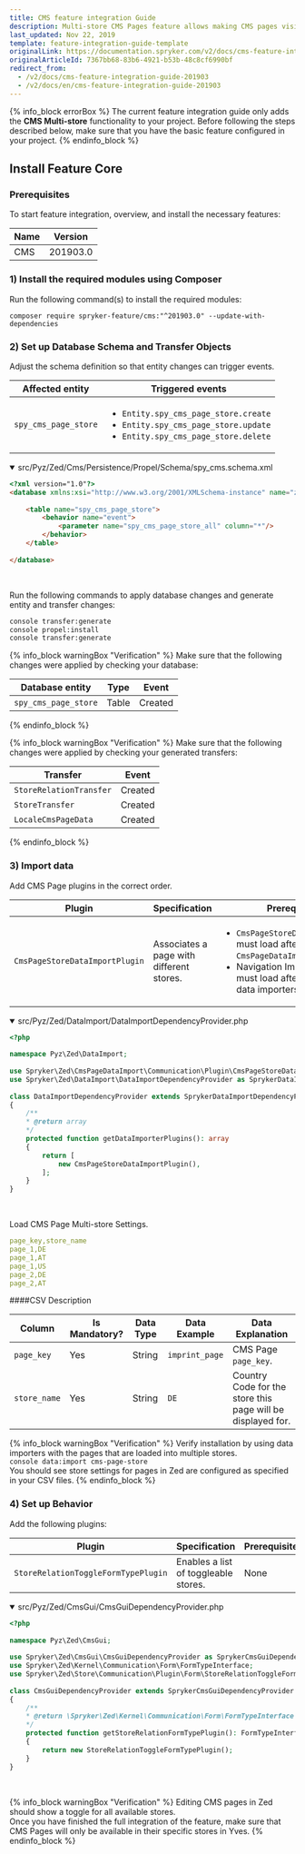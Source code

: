 ```yaml
---
title: CMS feature integration Guide
description: Multi-store CMS Pages feature allows making CMS pages visible or hidden on the store website. The guide describes how to integrate the feature into your project.
last_updated: Nov 22, 2019
template: feature-integration-guide-template
originalLink: https://documentation.spryker.com/v2/docs/cms-feature-integration-guide-201903
originalArticleId: 7367bb68-83b6-4921-b53b-48c8cf6990bf
redirect_from:
  - /v2/docs/cms-feature-integration-guide-201903
  - /v2/docs/en/cms-feature-integration-guide-201903
---
```


{% info_block errorBox %}
The current feature integration guide only adds the **CMS Multi-store** functionality to your project. Before following the steps described below, make sure that you have the basic feature configured in your project.
{% endinfo_block %}
## Install Feature Core
### Prerequisites
To start feature integration, overview, and install the necessary features:

| Name | Version |
| --- | --- |
| CMS | 201903.0 |

### 1) Install the required modules using Composer
Run the following command(s) to install the required modules:
```
composer require spryker-feature/cms:"^201903.0" --update-with-dependencies
```

### 2) Set up Database Schema and Transfer Objects

Adjust the schema definition so that entity changes can trigger events.

| Affected entity | Triggered events |
| --- | --- |
| `spy_cms_page_store` | <ul><li>`Entity.spy_cms_page_store.create`</li><li>`Entity.spy_cms_page_store.update`</li><li>`Entity.spy_cms_page_store.delete`</li></ul> |

<details open>
<summary markdown='span'>src/Pyz/Zed/Cms/Persistence/Propel/Schema/spy_cms.schema.xml</summary>

```html
<?xml version="1.0"?>
<database xmlns:xsi="http://www.w3.org/2001/XMLSchema-instance" name="zed" xsi:noNamespaceSchemaLocation="http://static.spryker.com/schema-01.xsd" namespace="Orm\Zed\Cms\Persistence" package="src.Orm.Zed.Cms.Persistence">
 
	<table name="spy_cms_page_store">
		<behavior name="event">
			<parameter name="spy_cms_page_store_all" column="*"/>
		</behavior>
	</table>
 
</database>
```
<br>
</details>

Run the following commands to apply database changes and generate entity and transfer changes:
```bash
console transfer:generate
console propel:install
console transfer:generate
```

{% info_block warningBox "Verification" %}
Make sure that the following changes were applied by checking your database:<table><thead><tr><th>Database entity</th><th>Type</th><th>Event</th></tr></thead><tbody><tr><td>`spy_cms_page_store`</td><td>Table</td><td>Created</td></tr></tbody></table>
{% endinfo_block %}


{% info_block warningBox "Verification" %}
Make sure that the following changes were applied by checking your generated transfers:<table><thead><tr><th>Transfer</th><th>Event</th></tr></thead><tbody><tr><td>`StoreRelationTransfer`</td><td>Created</td></tr><tr><td>`StoreTransfer`</td><td>Created</td></tr><tr><td>`LocaleCmsPageData`</td><td>Created</td></tr></tbody></table>
{% endinfo_block %}

### 3) Import data

Add CMS Page plugins in the correct order.

|Plugin  | Specification | Prerequisite |  Namespace|
| --- | --- | --- | --- |
| `CmsPageStoreDataImportPlugin` |Associates a page with different stores.  |<ul><li>`CmsPageStoreDataImportPlugin` must load after `CmsPageDataImport`</li><li>Navigation Import (if installed) must load after all CMS Page data importers.</li></ul>  | `\Spryker\Zed\CmsPageDataImport\Communication\Plugin` |

<details open>
<summary markdown='span'>src/Pyz/Zed/DataImport/DataImportDependencyProvider.php</summary>

```php
<?php
 
namespace Pyz\Zed\DataImport;
 
use Spryker\Zed\CmsPageDataImport\Communication\Plugin\CmsPageStoreDataImportPlugin;
use Spryker\Zed\DataImport\DataImportDependencyProvider as SprykerDataImportDependencyProvider;
 
class DataImportDependencyProvider extends SprykerDataImportDependencyProvider
{
	/**
	* @return array
	*/
	protected function getDataImporterPlugins(): array
	{
		return [
			new CmsPageStoreDataImportPlugin(),
		];
	}
}
```
<br>
</details>

Load CMS Page Multi-store Settings.

```yaml
page_key,store_name
page_1,DE
page_1,AT
page_1,US
page_2,DE
page_2,AT
```

####CSV Description

| Column |Is Mandatory?  | Data Type | Data Example | Data Explanation |
| --- | --- | --- | --- | --- |
| `page_key` | Yes | String | `imprint_page` | CMS Page `page_key`. |
| `store_name` | Yes | String | `DE` | Country Code for the store this page will be displayed for. |

{% info_block warningBox "Verification" %}
Verify installation by using data importers with the pages that are loaded into multiple stores.<br>`console data:import cms-page-store`<br>You should see store settings for pages in Zed are configured as specified in your CSV files.
{% endinfo_block %}

### 4) Set up Behavior

Add the following plugins:

| Plugin | Specification | Prerequisite | Namespace |
| --- | --- | --- | --- |
| `StoreRelationToggleFormTypePlugin` | Enables a list of toggleable stores. | None | `Spryker\Zed\Store\Communication\Plugin\Form` |

<details open>
<summary markdown='span'>src/Pyz/Zed/CmsGui/CmsGuiDependencyProvider.php</summary>

```php
<?php
 
namespace Pyz\Zed\CmsGui;
 
use Spryker\Zed\CmsGui\CmsGuiDependencyProvider as SprykerCmsGuiDependencyProvider;
use Spryker\Zed\Kernel\Communication\Form\FormTypeInterface;
use Spryker\Zed\Store\Communication\Plugin\Form\StoreRelationToggleFormTypePlugin;
 
class CmsGuiDependencyProvider extends SprykerCmsGuiDependencyProvider
{
	/**
	* @return \Spryker\Zed\Kernel\Communication\Form\FormTypeInterface
	*/
	protected function getStoreRelationFormTypePlugin(): FormTypeInterface
	{
		return new StoreRelationToggleFormTypePlugin();
	}
}
```
<br>
</details>

{% info_block warningBox "Verification" %}
Editing CMS pages in Zed should show a toggle for all available stores.<br>Once you have finished the full integration of the feature, make sure that CMS Pages will only be available in their specific stores in Yves.
{% endinfo_block %}

